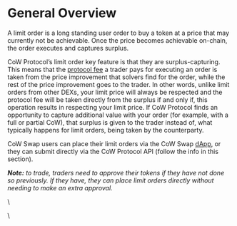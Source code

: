 # General Overview

A limit order is a long standing user order to buy a token at a price that may currently not be achievable. Once the price becomes achievable on-chain, the order executes and captures surplus.

CoW Protocol’s limit order key feature is that they are surplus-capturing. This means that the [protocol fee](../../overview/definitions) a trader pays for executing an order is taken from the price improvement that solvers find for the order, while the rest of the price improvement goes to the trader. In other words, unlike limit orders from other DEXs, your limit price will always be respected and the protocol fee will be taken directly from the surplus if and only if, this operation results in respecting your limit price. If CoW Protocol finds an opportunity to capture additional value with your order (for example, with a full or partial CoW), that surplus is given to the trader instead of, what typically happens for limit orders, being taken by the counterparty.

CoW Swap users can place their limit orders via the CoW Swap [dApp](http://swap.cow.fi), or they can submit directly via the CoW Protocol API (follow the info in this section).

_**Note:** to trade, traders need to approve their tokens if they have not done so previously. If they have, they can place limit orders directly without needing to make an extra approval._

\


\
